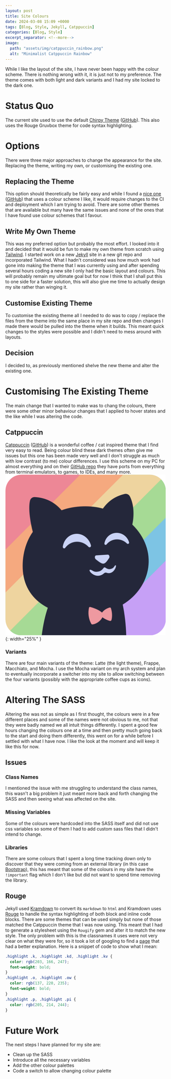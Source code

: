 ```yaml
---
layout: post
title: Site Colours
date: 2024-03-08 15:09 +0000
tags: [Blog, Style, Jekyll, Catppuccin]
categories: [Blog, Style]
excerpt_separator: <!--more-->
image:
  path: "assets/img/catppuccin_rainbow.png"
  alt: "Minimalist Catppuccin Rainbow"
---
```


While I like the layout of the site, I have never been happy with the colour scheme. There is nothing wrong with it, it is just not to my preference. The theme comes with both light and dark variants and I had my site locked to the dark one.

# Status Quo
The current site used to use the default [Chirpy Theme](https://chirpy.cotes.page/) ([GitHub](https://github.com/cotes2020/jekyll-theme-chirpy)). This also uses the Rouge Gruvbox theme for code syntax highlighting.

# Options
There were three major approaches to change the appearance for the site. Replacing the theme, writing my own, or customising the existing one.

## Replacing the Theme
This option should theoretically be fairly easy and while I found a [nice one](https://hynduf.github.io/) ([GitHub](https://github.com/HynDuf/hynduf.github.io)) that uses a colour scheme I like, it would require changes to the CI and deployment which I am trying to avoid. There are some other themes that are available but many have the same issues and none of the ones that I have found use colour schemes that I favour.

## Write My Own Theme
This was my preferred option but probably the most effort. I looked into it and decided that it would be fun to make my own theme from scratch using [Tailwind](https://tailwindcss.com/). I started work on a new [Jekyll](https://jekyllrb.com/) site in a new git repo and incorporated Tailwind. What I hadn't considered was how much work had gone into making the theme that I was currently using and after spending several hours coding a new site I only had the basic layout and colours. This will probably remain my ultimate goal but for now I think that I shall put this to one side for a faster solution, this will also give me time to actually design my site rather than winging it.

## Customise Existing Theme
To customise the existing theme all I needed to do was to copy / replace the files from the theme into the same place in my site repo and then changes I made there would be pulled into the theme when it builds. This meant quick changes to the styles were possible and I didn't need to mess around with layouts.

## Decision
I decided to, as previously mentioned shelve the new theme and alter the existing one.

# Customising The Existing Theme
The main change that I wanted to make was to chang the colours, there were some other minor behaviour changes that I applied to hover states and the like while I was altering the code.

## Catppuccin
[Catppuccin](https://catppuccin-website.vercel.app/) ([GitHub](https://github.com/catppuccin/catppuccin)) is a wonderful coffee / cat inspired theme that I find very easy to read. Being colour blind these dark themes often give me issues but this one has been made very well and I don't struggle as much with low contrast (to me) colour differences. I use this scheme on my PC for almost everything and on their [GitHub repo](https://github.com/catppuccin/catppuccin) they have ports from everything from terminal emulators, to games, to IDEs, and many more.
![Catppuccin logo](/assets/img/macchiato_squircle.png){: width="25%" }

### Variants
There are four main variants of the theme: Latte (the light theme), Frappe, Macchiato, and Mocha. I use the Mocha variant on my arch system and plan to eventually incorporate a switcher into my site to allow switching between the four variants (possibly with the appropriate coffee cups as icons).

# Altering The SASS
Altering the was not as simple as I first thought, the colours were in a few different places and some of the names were not obvious to me, not that they were badly named we all intuit things differently. I spent a good few hours changing the colours one at a time and then pretty much going back to the start and doing them differently, this went on for a while before I settled with what I have now. I like the look at the moment and will keep it like this for now.

## Issues
### Class Names
I mentioned the issue with me struggling to understand the class names, this wasn't a big problem it just meant more back and forth changing the SASS and then seeing what was affected on the site.

### Missing Variables
Some of the colours were hardcoded into the SASS itself and did not use css variables so some of them I had to add custom sass files that I didn't intend to change.

### Libraries
There are some colours that I spent a long time tracking down only to discover that they were coming from an external library (in this case [Bootstrap](https://getbootstrap.com/)), this has meant that some of the colours in my site have the `!important` flag which I don't like but did not want to spend time removing the library.

## Rouge
Jekyll used [Kramdown](https://kramdown.gettalong.org/) to convert its `markdown` to `html` and Kramdown uses [Rouge](https://rouge.jneen.net/) to handle the syntax highlighting of both block and inline code blocks. There are some themes that can be used simply but none of those matched the Catppuccin theme that I was now using. This meant that I had to generate a stylesheet using the `Rougify` gem and alter it to match the new style. The only problem with this is the classnames it uses were not very clear on what they were for, so it took a lot of googling to find a [page](https://github.com/rouge-ruby/rouge/blob/master/lib/rouge/token.rb#L75) that had a better explanation.
Here is a snippet of code to show what I mean:
```scss
.highlight .k, .highlight .kd, .highlight .kv {
  color: rgb(203, 166, 247);
  font-weight: bold;
}
.highlight .o, .highlight .ow {
  color: rgb(137, 220, 235);
  font-weight: bold;
}
.highlight .p, .highlight .pi {
  color: rgb(205, 214, 244);
}
```

# Future Work
The next steps I have planned for my site are:
- Clean up the SASS
- Introduce all the necessary variables
- Add the other colour palettes
- Code a switch to allow changing colour palette
